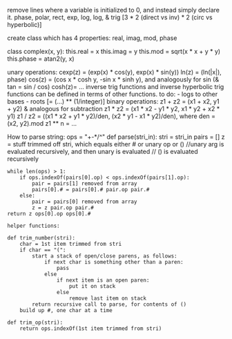 remove lines where a variable is initialized to 0, and instead simply declare it.
phase, polar, rect, exp, log, log, & trig [3 * 2 (direct vs inv) * 2 (circ vs hyperbolic)]

create class which has 4 properties: real, imag, mod, phase

class complex(x, y):
    this.real = x
    this.imag = y
    this.mod = sqrt(x * x + y * y)
    this.phase = atan2(y, x)

unary operations:
cexp(z) = (exp(x) * cos(y), exp(x) * sin(y))
ln(z) = (ln(|x|), phase)
cos(z) = (cos x * cosh y, -sin x * sinh y), and analogously for sin (& tan = sin / cos)
cosh(z)= ...
inverse trig functions and inverse hyperbolic trig functions can be defined in terms of other functions.
to do:
    - logs to other bases
    - roots [= (...) ** (1/integer)]
binary operations:
    z1 + z2 = (x1 + x2, y1 + y2) & analogous for subtraction
    z1 * z2 = (x1 * x2 - y1 * y2, x1 * y2 + x2 * y1)
    z1 / z2 = ((x1 * x2 + y1 * y2)/den, (x2 * y1 - x1 * y2)/den), where den = (x2, y2).mod
    z1 ** n = ...

How to parse string:
ops = "+-*/^"
def parse(stri_in):
    stri = stri_in
    pairs = []
    z = stuff trimmed off stri, which equals either # or unary op or ()
    //unary arg is evaluated recursively, and then unary is evaluated
    // () is evaluated recursively

    while len(ops) > 1:
        if ops.indexOf(pairs[0].op) < ops.indexOf(pairs[1].op):
            pair = pairs[1] removed from array
            pairs[0].# = pairs[0].# pair.op pair.#
        else:
            pair = pairs[0] removed from array
            z = z pair.op pair.#
    return z ops[0].op ops[0].#

    helper functions:

    def trim_number(stri):
        char = 1st item trimmed from stri
        if char == "(":
            start a stack of open/close parens, as follows:
                if next char is something other than a paren:
                    pass
                else
                    if next item is an open paren:
                        put it on stack
                    else
                        remove last item on stack
            return recursive call to parse, for contents of ()
        build up #, one char at a time

    def trim_op(stri):
        return ops.indexOf(1st item trimmed from stri)
